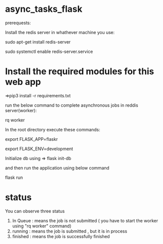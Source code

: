 # async_tasks_flask

prerequests:

Install the redis server in whathever machine you use:

sudo apt-get install redis-server

sudo systemctl enable redis-server.service

# Install the required modules for this web app
=>pip3 install -r requirements.txt

run the below command to complete asynchronous jobs in reddis server(worker):

rq worker

In the root directory execute these commands:

export FLASK_APP=flaskr

export FLASK_ENV=development

Initialize db using => flask init-db

and then run the application using below command

flask run

# status
You can observe three status
1) In Queue : means the job is not submitted ( you have to start the worker using "rq worker" command)
2) running : means the job is submitted , but it is in process 
3) finished : means the job is successfully finished

